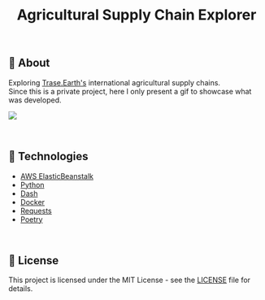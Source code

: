 <h1 align="center"> Agricultural Supply Chain Explorer </h1>
<br>

## :mag_right: About
Exploring [Trase.Earth's](https://trase.earth/) international agricultural supply chains.
<br>
Since this is a private project, here I only present a gif to showcase what was developed.

![](https://github.com/tomasoak/agricultural_supply_chain_explorer/blob/0df0d565c2746558a7403e1626e4b0c49512e974/SEIPCS_Explorer_Demo.gif)



<br>

## :rocket: Technologies
- [AWS ElasticBeanstalk](https://aws.amazon.com/elasticbeanstalk/)
- [Python](https://www.python.org/)
- [Dash](https://dash.plotly.com/introduction#:~:text=Dash%20is%20an%20open%20source,Enterprise%20on%20Azure%20Kubernetes%20Service.)
- [Docker](https://www.docker.com/)
- [Requests](https://requests.readthedocs.io/en/latest/)
- [Poetry](https://python-poetry.org/)

<br>

## 📝 License
This project is licensed under the MIT License - see the [LICENSE](LICENSE) file for details.
